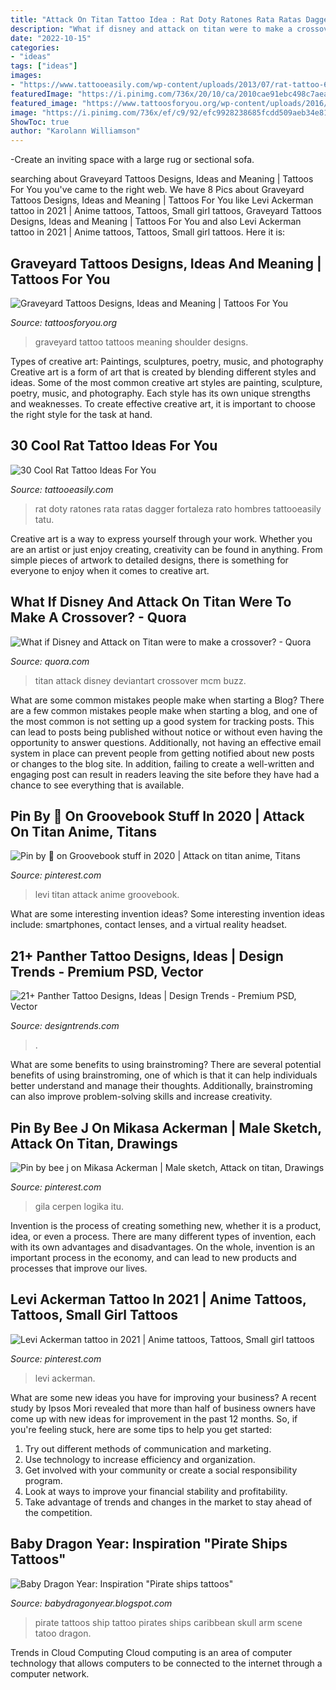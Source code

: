 ```yaml
---
title: "Attack On Titan Tattoo Idea : Rat Doty Ratones Rata Ratas Dagger Fortaleza Rato Hombres Tattooeasily Tatu"
description: "What if disney and attack on titan were to make a crossover?"
date: "2022-10-15"
categories:
- "ideas"
tags: ["ideas"]
images:
- "https://www.tattooeasily.com/wp-content/uploads/2013/07/rat-tattoo-6.jpg"
featuredImage: "https://i.pinimg.com/736x/20/10/ca/2010cae91ebc498c7aea69983cdee213.jpg"
featured_image: "https://www.tattoosforyou.org/wp-content/uploads/2016/03/Graveyard-Tattoo-Shoulder.jpg"
image: "https://i.pinimg.com/736x/ef/c9/92/efc9928238685fcdd509aeb34e81bba7.jpg"
ShowToc: true
author: "Karolann Williamson"
---
```



-Create an inviting space with a large rug or sectional sofa.

	

		
searching about Graveyard Tattoos Designs, Ideas and Meaning | Tattoos For You you've came to the right web. We have 8 Pics about Graveyard Tattoos Designs, Ideas and Meaning | Tattoos For You like Levi Ackerman tattoo in 2021 | Anime tattoos, Tattoos, Small girl tattoos, Graveyard Tattoos Designs, Ideas and Meaning | Tattoos For You and also Levi Ackerman tattoo in 2021 | Anime tattoos, Tattoos, Small girl tattoos. Here it is:
		
    
## Graveyard Tattoos Designs, Ideas And Meaning | Tattoos For You

<img loading=lazy src="https://www.tattoosforyou.org/wp-content/uploads/2016/03/Graveyard-Tattoo-Shoulder.jpg" onerror="this.onerror=null;this.src='https://tse3.mm.bing.net/th?id=OIP.MUiG4UUvelVyJGs8TQOmhAHaLH&amp;pid=15.1';" alt="Graveyard Tattoos Designs, Ideas and Meaning | Tattoos For You">

_Source: tattoosforyou.org_

>graveyard tattoo tattoos meaning shoulder designs. 

	

Types of creative art: Paintings, sculptures, poetry, music, and photography
Creative art is a form of art that is created by blending different styles and ideas. Some of the most common creative art styles are painting, sculpture, poetry, music, and photography. Each style has its own unique strengths and weaknesses. To create effective creative art, it is important to choose the right style for the task at hand.

    
## 30 Cool Rat Tattoo Ideas For You

<img loading=lazy src="https://www.tattooeasily.com/wp-content/uploads/2013/07/rat-tattoo-6.jpg" onerror="this.onerror=null;this.src='https://tse1.mm.bing.net/th?id=OIP.kl9pgL46W4cjtmzQvYE3lQHaL2&amp;pid=15.1';" alt="30 Cool Rat Tattoo Ideas For You">

_Source: tattooeasily.com_

>rat doty ratones rata ratas dagger fortaleza rato hombres tattooeasily tatu. 

	

Creative art is a way to express yourself through your work. Whether you are an artist or just enjoy creating, creativity can be found in anything. From simple pieces of artwork to detailed designs, there is something for everyone to enjoy when it comes to creative art.

    
## What If Disney And Attack On Titan Were To Make A Crossover? - Quora

<img loading=lazy src="https://qph.fs.quoracdn.net/main-qimg-ff2806e72ee8f16764d267ada1b9ce58" onerror="this.onerror=null;this.src='https://tse1.mm.bing.net/th?id=OIP._ygG5y7o8Wdk0metobnOWAHaKF&amp;pid=15.1';" alt="What if Disney and Attack on Titan were to make a crossover? - Quora">

_Source: quora.com_

>titan attack disney deviantart crossover mcm buzz. 

	

What are some common mistakes people make when starting a Blog?
There are a few common mistakes people make when starting a blog, and one of the most common is not setting up a good system for tracking posts. This can lead to posts being published without notice or without even having the opportunity to answer questions. Additionally, not having an effective email system in place can prevent people from getting notified about new posts or changes to the blog site. In addition, failing to create a well-written and engaging post can result in readers leaving the site before they have had a chance to see everything that is available.

    
## Pin By 🥀 On Groovebook Stuff In 2020 | Attack On Titan Anime, Titans

<img loading=lazy src="https://i.pinimg.com/736x/20/10/ca/2010cae91ebc498c7aea69983cdee213.jpg" onerror="this.onerror=null;this.src='https://tse4.mm.bing.net/th?id=OIP.NlRUuYnG-XEmcTLTWU0VeQHaHa&amp;pid=15.1';" alt="Pin by 🥀 on Groovebook stuff in 2020 | Attack on titan anime, Titans">

_Source: pinterest.com_

>levi titan attack anime groovebook. 

	

What are some interesting invention ideas?
Some interesting invention ideas include: smartphones, contact lenses, and a virtual reality headset.

    
## 21+ Panther Tattoo Designs, Ideas | Design Trends - Premium PSD, Vector

<img loading=lazy src="https://images.designtrends.com/wp-content/uploads/2016/06/20093205/Simple-Animal-Tattoo-on-Leg.jpg" onerror="this.onerror=null;this.src='https://tse2.mm.bing.net/th?id=OIP.sx-YeRYHu18oRF-zj58S7QHaIt&amp;pid=15.1';" alt="21+ Panther Tattoo Designs, Ideas | Design Trends - Premium PSD, Vector">

_Source: designtrends.com_

>. 

	

What are some benefits to using brainstroming?
There are several potential benefits of using brainstroming, one of which is that it can help individuals better understand and manage their thoughts. Additionally, brainstroming can also improve problem-solving skills and increase creativity.

    
## Pin By Bee J On Mikasa Ackerman | Male Sketch, Attack On Titan, Drawings

<img loading=lazy src="https://i.pinimg.com/736x/ef/c9/92/efc9928238685fcdd509aeb34e81bba7.jpg" onerror="this.onerror=null;this.src='https://tse3.mm.bing.net/th?id=OIP.CPvuBtOaoklj9kaprWT47gHaE1&amp;pid=15.1';" alt="Pin by bee j on Mikasa Ackerman | Male sketch, Attack on titan, Drawings">

_Source: pinterest.com_

>gila cerpen logika itu. 

	

Invention is the process of creating something new, whether it is a product, idea, or even a process. There are many different types of invention, each with its own advantages and disadvantages. On the whole, invention is an important process in the economy, and can lead to new products and processes that improve our lives.

    
## Levi Ackerman Tattoo In 2021 | Anime Tattoos, Tattoos, Small Girl Tattoos

<img loading=lazy src="https://i.pinimg.com/736x/7a/71/a2/7a71a257b5b34198772b9a7f7cdc8dfb.jpg" onerror="this.onerror=null;this.src='https://tse1.mm.bing.net/th?id=OIP.5yo_IKGIpdqsSL4zkufB0AHaQA&amp;pid=15.1';" alt="Levi Ackerman tattoo in 2021 | Anime tattoos, Tattoos, Small girl tattoos">

_Source: pinterest.com_

>levi ackerman. 

	

What are some new ideas you have for improving your business?
A recent study by Ipsos Mori revealed that more than half of business owners have come up with new ideas for improvement in the past 12 months. So, if you're feeling stuck, here are some tips to help you get started: 
1. Try out different methods of communication and marketing.
2. Use technology to increase efficiency and organization.
3. Get involved with your community or create a social responsibility program.
4. Look at ways to improve your financial stability and profitability.
5. Take advantage of trends and changes in the market to stay ahead of the competition.

    
## Baby Dragon Year: Inspiration &quot;Pirate Ships Tattoos&quot;

<img loading=lazy src="http://4.bp.blogspot.com/-QIPfrQ7_AZU/TbIoBw-oYxI/AAAAAAAAANg/xvR19UVoYv0/s1600/pirate+ship.jpg" onerror="this.onerror=null;this.src='https://tse2.mm.bing.net/th?id=OIP.zOjlZVAOC8qa3e8E1I-_hQHaJ4&amp;pid=15.1';" alt="Baby Dragon Year: Inspiration &quot;Pirate ships tattoos&quot;">

_Source: babydragonyear.blogspot.com_

>pirate tattoos ship tattoo pirates ships caribbean skull arm scene tatoo dragon. 

	

Trends in Cloud Computing
Cloud computing is an area of computer technology that allows computers to be connected to the internet through a computer network.


